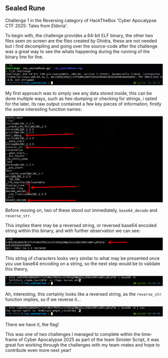 ## Sealed Rune

Challenge 1 in the Reversing category of HackTheBox 'Cyber Apocalypse CTF 2025: Tales from Eldoria'.

To begin with, the challenge provides a 64-bit ELF binary, the other two files seen on screen are the files created by Ghidra, these are not needed but i find decompiling and going over the source-code after the challenge was a great way to see the whats happening during the running of the binary line for line.

![alt filetype](examples/filetype.png) 

My first approach was to simply see any data stored inside, this can be done multiple ways, such as hex-dumping or checking for strings, i opted for the later, its raw output contained a few key pieces of information, firstly the some interesting function names:

![alt strings](examples/strings.png) 

Before moving on, two of these stood out immediately, `base64_decode` and `reverse_str`.

This implies there may be a reversed string, or reversed base64 encoded string within this binary, and with further observation we can see:

![alt base64](examples/base64.png) 

This string of characters looks very similar to what may be presented once you use base64 encoding on a string, so the next step would be to validate this theory,

![alt reversed](examples/reversed.png) 

Ah, interesting, this certainly looks like a reversed string, as the `reverse_str` function implies, so if we reverse it...

![alt flag](examples/flag.png) 

There we have it, the flag! 

This was one of two challenges I managed to complete within the time-frame of Cyber Apocalypse 2025 as part of the team Sinister Script, it was great fun working through the challenges with my team-mates and hope to contribute even more next year!
